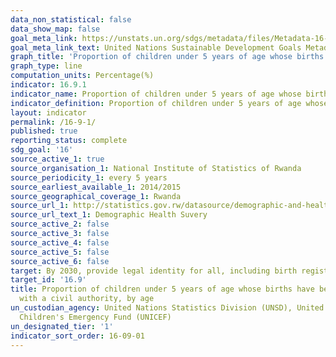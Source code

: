 ```yaml
---
data_non_statistical: false
data_show_map: false
goal_meta_link: https://unstats.un.org/sdgs/metadata/files/Metadata-16-09-01.pdf
goal_meta_link_text: United Nations Sustainable Development Goals Metadata (pdf 1361kB)
graph_title: 'Proportion of children under 5 years of age whose births have been registered with a civil authority, by age'
graph_type: line
computation_units: Percentage(%)
indicator: 16.9.1
indicator_name: Proportion of children under 5 years of age whose births have been registered with a civil authority, by age
indicator_definition: Proportion of children under 5 years of age whose births have been registered with a civil authority
layout: indicator
permalink: /16-9-1/
published: true
reporting_status: complete
sdg_goal: '16'
source_active_1: true
source_organisation_1: National Institute of Statistics of Rwanda 
source_periodicity_1: every 5 years  
source_earliest_available_1: 2014/2015
source_geographical_coverage_1: Rwanda
source_url_1: http://statistics.gov.rw/datasource/demographic-and-health-survey-dhs
source_url_text_1: Demographic Health Suvery
source_active_2: false
source_active_3: false
source_active_4: false
source_active_5: false
source_active_6: false
target: By 2030, provide legal identity for all, including birth registration
target_id: '16.9'
title: Proportion of children under 5 years of age whose births have been registered
  with a civil authority, by age
un_custodian_agency: United Nations Statistics Division (UNSD), United Nations International
  Children's Emergency Fund (UNICEF)
un_designated_tier: '1'
indicator_sort_order: 16-09-01
---
```

